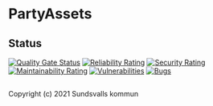 # PartyAssets

## Status

[![Quality Gate Status](https://sonarcloud.io/api/project_badges/measure?project=Sundsvallskommun_api-service-party-assets&metric=alert_status)](https://sonarcloud.io/summary/overall?id=Sundsvallskommun_api-service-party-assets)
[![Reliability Rating](https://sonarcloud.io/api/project_badges/measure?project=Sundsvallskommun_api-service-party-assets&metric=reliability_rating)](https://sonarcloud.io/summary/overall?id=Sundsvallskommun_api-service-party-assets)
[![Security Rating](https://sonarcloud.io/api/project_badges/measure?project=Sundsvallskommun_api-service-party-assets&metric=security_rating)](https://sonarcloud.io/summary/overall?id=Sundsvallskommun_api-service-party-assets)
[![Maintainability Rating](https://sonarcloud.io/api/project_badges/measure?project=Sundsvallskommun_api-service-party-assets&metric=sqale_rating)](https://sonarcloud.io/summary/overall?id=Sundsvallskommun_api-service-party-assets)
[![Vulnerabilities](https://sonarcloud.io/api/project_badges/measure?project=Sundsvallskommun_api-service-party-assets&metric=vulnerabilities)](https://sonarcloud.io/summary/overall?id=Sundsvallskommun_api-service-party-assets)
[![Bugs](https://sonarcloud.io/api/project_badges/measure?project=Sundsvallskommun_api-service-party-assets&metric=bugs)](https://sonarcloud.io/summary/overall?id=Sundsvallskommun_api-service-party-assets)

## 

Copyright (c) 2021 Sundsvalls kommun
